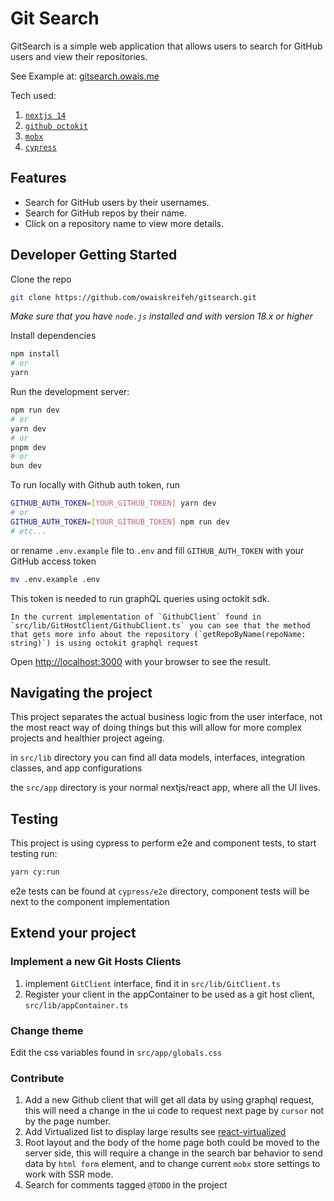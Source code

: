 # Git Search

GitSearch is a simple web application that allows users to search for GitHub users and view their repositories.

See Example at: [gitsearch.owais.me](https://gitsearch.owais.me/)

Tech used: 

1. [`nextjs 14`](https://nextjs.org/)
2. [`github octokit`](https://github.com/octokit)
3. [`mobx`](https://mobx.js.org/react-integration.html)
4. [`cypress`](https://www.cypress.io/)

## Features

- Search for GitHub users by their usernames.
- Search for GitHub repos by their name.
- Click on a repository name to view more details.

## Developer Getting Started

Clone the repo

```bash
git clone https://github.com/owaiskreifeh/gitsearch.git
```

_Make sure that you have `node.js` installed and with version 18.x or higher_

Install dependencies

```bash
npm install
# or
yarn
```

Run the development server:

```bash
npm run dev
# or
yarn dev
# or
pnpm dev
# or
bun dev
```

To run locally with Github auth token, run

```bash
GITHUB_AUTH_TOKEN=[YOUR_GITHUB_TOKEN] yarn dev
# or
GITHUB_AUTH_TOKEN=[YOUR_GITHUB_TOKEN] npm run dev
# etc...
```

or rename `.env.example` file to `.env` and fill `GITHUB_AUTH_TOKEN` with your GitHub access token

```bash
mv .env.example .env
```

This token is needed to run graphQL queries using octokit sdk.

    In the current implementation of `GithubClient` found in `src/lib/GitHostClient/GithubClient.ts` you can see that the method that gets more info about the repository (`getRepoByName(repoName: string)`) is using octokit graphql request

Open [http://localhost:3000](http://localhost:3000) with your browser to see the result.

## Navigating the project

This project separates the actual business logic from the user interface, not the most react way of doing things but this
will allow for more complex projects and healthier project ageing.

in `src/lib` directory you can find all data models, interfaces, integration classes, and app configurations

the `src/app` directory is your normal nextjs/react app, where all the UI lives.

## Testing

This project is using cypress to perform e2e and component tests, to start testing run:

```bash
yarn cy:run
```

e2e tests can be found at `cypress/e2e` directory, component tests will be next to the component implementation

## Extend your project

### Implement a new Git Hosts Clients

1. implement `GitClient` interface, find it in `src/lib/GitClient.ts`
2. Register your client in the appContainer to be used as a git host client, `src/lib/appContainer.ts`

### Change theme

Edit the css variables found in `src/app/globals.css`

### Contribute

1. Add a new Github client that will get all data by using graphql request, this will need a change in the ui code to request next page by `cursor` not by the page number.
2. Add Virtualized list to display large results see [react-virtualized](https://github.com/bvaughn/react-virtualized)
3. Root layout and the body of the home page both could be moved to the server side, this will require a change in the search bar behavior to send data by `html form` element, and to change current `mobx` store settings to work with SSR mode.
4. Search for comments tagged `@TODO` in the project
